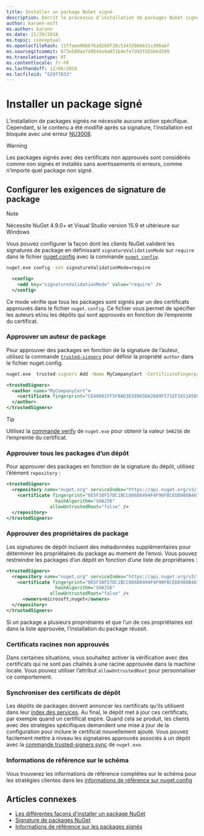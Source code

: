 ```yaml
---
title: Installer un package NuGet signé
description: Décrit le processus d’installation de packages NuGet signés et de configuration des paramètres d’approbation des signatures de package.
author: karann-msft
ms.author: karann
ms.date: 11/29/2018
ms.topic: conceptual
ms.openlocfilehash: 11ffaee96b6f6a9260f38c534328b6631cd96abf
ms.sourcegitcommit: 673e580ae749544a4a071b4efe7d42fd2bb6d209
ms.translationtype: HT
ms.contentlocale: fr-FR
ms.lasthandoff: 12/06/2018
ms.locfileid: "52977833"
---
```

# <a name="install-a-signed-package"></a>Installer un package signé

L’installation de packages signés ne nécessite aucune action spécifique. Cependant, si le contenu a été modifié après sa signature, l’installation est bloquée avec une erreur [NU3008](../reference/errors-and-warnings/NU3008.md).

> [!Warning]
> Les packages signés avec des certificats non approuvés sont considérés comme non signés et installés sans avertissements ni erreurs, comme n’importe quel package non signé.

## <a name="configure-package-signature-requirements"></a>Configurer les exigences de signature de package

> [!Note]
> Nécessite NuGet 4.9.0+ et Visual Studio version 15.9 et ultérieure sur Windows

Vous pouvez configurer la façon dont les clients NuGet valident les signatures de package en définissant `signatureValidationMode` sur `require` dans le fichier [nuget.config](../reference/nuget-config-file) avec la commande [`nuget config`](../tools/cli-ref-config).

```cmd
nuget.exe config -set signatureValidationMode=require
```

```xml
  <config>
    <add key="signatureValidationMode" value="require" />
  </config>
```

Ce mode vérifie que tous les packages sont signés par un des certificats approuvés dans le fichier `nuget.config`. Ce fichier vous permet de spécifier les auteurs et/ou les dépôts qui sont approuvés en fonction de l’empreinte du certificat.

### <a name="trust-package-author"></a>Approuver un auteur de package

Pour approuver des packages en fonction de la signature de l’auteur, utilisez la commande [`trusted-signers`](..tools/cli-ref-trusted-signers) pour définir la propriété `author` dans le fichier nuget.config.

```cmd
nuget.exe  trusted-signers Add -Name MyCompanyCert -CertificateFingerprint CE40881FF5F0AD3E58965DA20A9F571EF1651A56933748E1BF1C99E537C4E039 -FingerprintAlgorithm SHA256
```

```xml
<trustedSigners>
  <author name="MyCompanyCert">
    <certificate fingerprint="CE40881FF5F0AD3E58965DA20A9F571EF1651A56933748E1BF1C99E537C4E039" hashAlgorithm="SHA256" allowUntrustedRoot="false" />
  </author>
</trustedSigners>
```

>[!TIP]
>Utilisez la [commande verify](https://docs.microsoft.com/en-us/nuget/tools/cli-ref-verify) de `nuget.exe` pour obtenir la valeur `SHA256` de l’empreinte du certificat.


### <a name="trust-all-packages-from-a-repository"></a>Approuver tous les packages d’un dépôt

Pour approuver des packages en fonction de la signature du dépôt, utilisez l’élément `repository` :

```xml
<trustedSigners>  
  <repository name="nuget.org" serviceIndex="https://api.nuget.org/v3/index.json">
    <certificate fingerprint="0E5F38F57DC1BCC806D8494F4F90FBCEDD988B4676070...." 
                  hashAlgorithm="SHA256" 
                allowUntrustedRoot="false" />
  </repository>
</trustedSigners>
```

### <a name="trust-package-owners"></a>Approuver des propriétaires de package

Les signatures de dépôt incluent des métadonnées supplémentaires pour déterminer les propriétaires du package au moment de l’envoi. Vous pouvez restreindre les packages d’un dépôt en fonction d’une liste de propriétaires :

```xml
<trustedSigners>  
  <repository name="nuget.org" serviceIndex="https://api.nuget.org/v3/index.json">
    <certificate fingerprint="0E5F38F57DC1BCC806D8494F4F90FBCEDD988B4676070...." 
                  hashAlgorithm="SHA256" 
                allowUntrustedRoot="false" />
      <owners>microsoft;nuget</owners>
  </repository>
</trustedSigners>
```

Si un package a plusieurs propriétaires et que l’un de ces propriétaires est dans la liste approuvée, l’installation du package réussit.

### <a name="untrusted-root-certificates"></a>Certificats racines non approuvés

Dans certaines situations, vous souhaitez activer la vérification avec des certificats qui ne sont pas chaînés à une racine approuvée dans la machine locale. Vous pouvez utiliser l’attribut `allowUntrustedRoot` pour personnaliser ce comportement.

### <a name="sync-repository-certificates"></a>Synchroniser des certificats de dépôt

Les dépôts de packages doivent annoncer les certificats qu’ils utilisent dans leur [index des services](https://docs.microsoft.com/en-us/nuget/api/service-index). Au final, le dépôt met à jour ces certificats, par exemple quand un certificat expire. Quand cela se produit, les clients avec des stratégies spécifiques demandent une mise à jour de la configuration pour inclure le certificat nouvellement ajouté. Vous pouvez facilement mettre à niveau les signataires approuvés associés à un dépôt avec la [commande trusted-signers sync](/nuget/tools/cli-ref-trusted-signers.md#nuget-trusted-signers-sync--name-) de `nuget.exe`.

### <a name="schema-reference"></a>Informations de référence sur le schéma

Vous trouverez les informations de référence complètes sur le schéma pour les stratégies clientes dans les [informations de référence sur nuget.config](/nuget/reference/nuget-config-file#trustedsigners-section)

## <a name="related-articles"></a>Articles connexes

- [Les différentes façons d’installer un package NuGet](ways-to-install-a-package.md)
- [Signature de packages NuGet](../create-packages/Sign-a-Package.md)
- [Informations de référence sur les packages signés](../reference/Signed-Packages-Reference.md)
